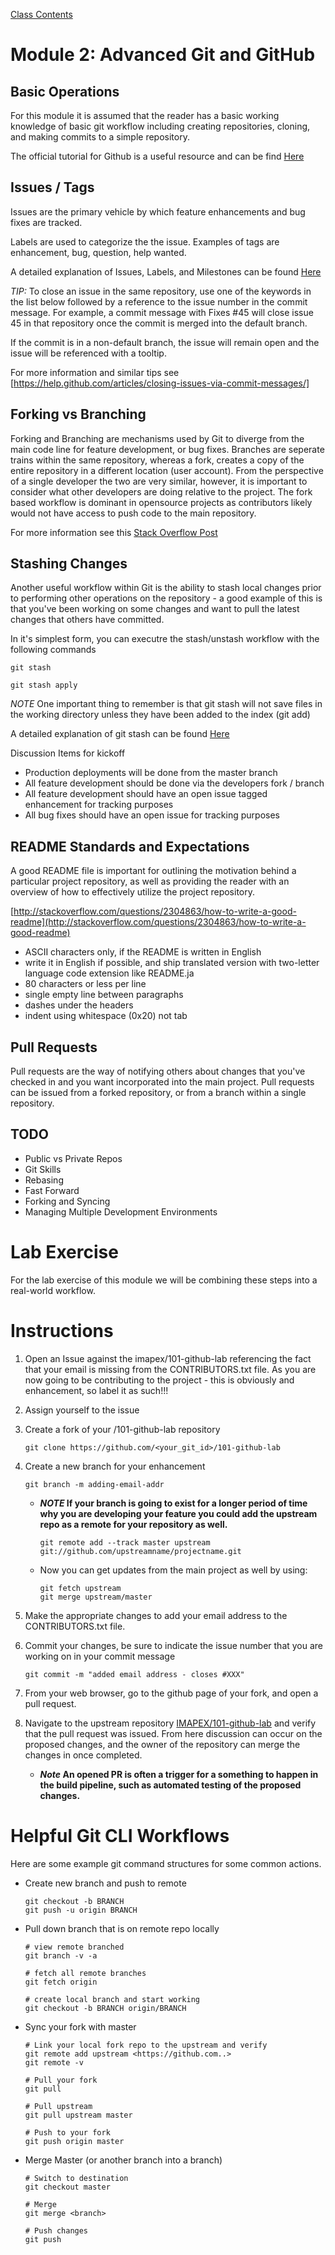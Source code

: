 [Class Contents](../README.md)

# Module 2: Advanced Git and GitHub

Basic Operations
-----------------------

For this module it is assumed that the reader has a basic working knowledge of basic git workflow including creating
repositories, cloning, and making commits to a simple repository.


The official tutorial for Github is a useful resource and can be find [Here](https://guides.github.com/activities/hello-world/)

Issues / Tags
-----------------------

Issues are the primary vehicle by which feature enhancements and bug fixes are tracked.

Labels are used to categorize the the issue. Examples of tags are enhancement, bug, question, help wanted.

 A detailed explanation of Issues, Labels, and Milestones can be found [Here](https://guides.github.com/features/issues/)

*TIP:* To close an issue in the same repository, use one of the keywords in the list below followed by a
reference to the issue number in the commit message. For example, a commit message with Fixes #45 will close issue 45
in that repository once the commit is merged into the default branch.

If the commit is in a non-default branch, the issue will remain open and the issue will be referenced with a tooltip.

For more information and similar tips see [https://help.github.com/articles/closing-issues-via-commit-messages/]

Forking vs Branching
-----------------------

Forking and Branching are mechanisms used by Git to diverge from the main code line for feature development, or bug
fixes. Branches are seperate trains within the same repository, whereas a fork, creates a copy of the entire repository in
a different location (user account). From the perspective of a single developer the two are very similar, however, it
is important to consider what other developers are doing relative to the project. The fork based workflow is dominant in
opensource projects as contributors likely would not have access to push code to the main repository.

For more information see this [Stack Overflow Post](http://stackoverflow.com/questions/3611256/forking-vs-branching-in-github)

Stashing Changes
------------------------

Another useful workflow within Git is the ability to stash local changes prior to performing other operations on the
repository - a good example of this is that you've been working on some changes and want to pull the latest changes that
others have committed.

In it's simplest form, you can executre the stash/unstash workflow with the following commands

```
git stash

git stash apply
```

*NOTE* One important thing to remember is that git stash will not save files in the working directory unless they have been
added to the index (git add)

A detailed explanation of git stash can be found [Here](https://git-scm.com/book/en/v1/Git-Tools-Stashing)

Discussion Items for kickoff

* Production deployments will be done from the master branch
* All feature development should be done via the developers fork / branch
* All feature development should have an open issue tagged enhancement for tracking purposes
* All bug fixes should have an open issue for tracking purposes



README Standards and Expectations
----------------------------------

A good README file is important for outlining the motivation behind a particular project repository, as well
as providing the reader with an overview of how to effectively utilize the project repository.


[http://stackoverflow.com/questions/2304863/how-to-write-a-good-readme](http://stackoverflow.com/questions/2304863/how-to-write-a-good-readme)


* ASCII characters only, if the README is written in English
* write it in English if possible, and ship translated version with two-letter
  language code extension like README.ja
* 80 characters or less per line
* single empty line between paragraphs
* dashes under the headers
* indent using whitespace (0x20) not tab



Pull Requests
-----------------------

Pull requests are the way of notifying others about changes that you've checked in and you want incorporated into the
main project.  Pull requests can be issued from a forked repository, or from a branch within a single repository.

TODO
-----------------------
* Public vs Private Repos
* Git Skills
* Rebasing
* Fast Forward
* Forking and Syncing
* Managing Multiple Development Environments

Lab Exercise
=============================

For the lab exercise of this module we will be combining these steps into a real-world workflow.


# Instructions

1. Open an Issue against the imapex/101-github-lab referencing the fact that your email is missing from the CONTRIBUTORS.txt
file. As you are now going to be contributing to the project - this is obviously and enhancement, so label it as such!!!

2. Assign yourself to the issue

3. Create a fork of your /101-github-lab repository

	```
   git clone https://github.com/<your_git_id>/101-github-lab
   ```

4. Create a new branch for your enhancement

	```
   git branch -m adding-email-addr
   ```

	* **_NOTE_ If your branch is going to exist for a longer period of time why you are developing your feature you could add the upstream repo as a remote for your repository as well.**

		```
	   git remote add --track master upstream git://github.com/upstreamname/projectname.git
	   ```

	* Now you can get updates from the main project as well by using:

		```
	   git fetch upstream
	   git merge upstream/master
	   ```

5. Make the appropriate changes to add your email address to the CONTRIBUTORS.txt file.

6. Commit your changes, be sure to indicate the issue number that you are working on in your commit message

	```
   git commit -m "added email address - closes #XXX"
   ```

5. From your web browser, go to the github page of your fork, and open a pull request.

6. Navigate to the upstream repository [IMAPEX/101-github-lab](https://github.com/imapex/101-github-lab) and
verify that the pull request was issued.  From here discussion can occur on the proposed changes, and the owner
of the repository can merge the changes in once completed.  
	* **_Note_ An opened PR is often a trigger for a something to
happen in the build pipeline, such as automated testing of the proposed changes.**


# Helpful Git CLI Workflows 

Here are some example git command structures for some common actions.  

* Create new branch and push to remote

	```
	git checkout -b BRANCH
	git push -u origin BRANCH
	```

* Pull down branch that is on remote repo locally

	```
	# view remote branched
	git branch -v -a
	
	# fetch all remote branches
	git fetch origin
	
	# create local branch and start working
	git checkout -b BRANCH origin/BRANCH
	```
	
* Sync your fork with master

	```
	# Link your local fork repo to the upstream and verify 
	git remote add upstream <https://github.com..>
	git remote -v

	# Pull your fork
	git pull

	# Pull upstream
	git pull upstream master

	# Push to your fork
	git push origin master
	```

* Merge Master (or another branch into a branch)

	```
	# Switch to destination
	git checkout master

	# Merge
	git merge <branch>

	# Push changes
	git push
	```

